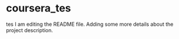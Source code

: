 # coursera_tes
tes
I am editing the README file. Adding some more details about the project description.
